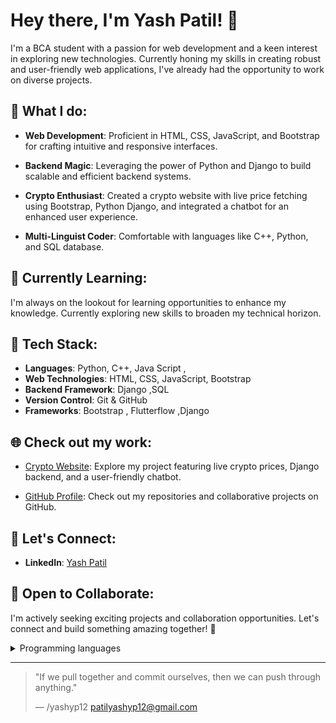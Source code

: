 # Hey there, I'm Yash Patil! 👋

 

I'm a BCA student with a passion for web development and a keen interest in exploring new technologies. Currently honing my skills in creating robust and user-friendly web applications, I've already had the opportunity to work on diverse projects.

## 🚀 What I do:

- **Web Development**: Proficient in HTML, CSS, JavaScript, and Bootstrap for crafting intuitive and responsive interfaces.
  
- **Backend Magic**: Leveraging the power of Python and Django to build scalable and efficient backend systems.
  
- **Crypto Enthusiast**: Created a crypto website with live price fetching using Bootstrap, Python Django, and integrated a chatbot for an enhanced user experience.

- **Multi-Linguist Coder**: Comfortable with languages like C++, Python, and SQL database.

## 🌱 Currently Learning:

I'm always on the lookout for learning opportunities to enhance my knowledge. Currently exploring new skills to broaden my technical horizon.

## 🔧 Tech Stack:

- **Languages**: Python, C++, Java Script ,
- **Web Technologies**: HTML, CSS, JavaScript, Bootstrap
- **Backend Framework**: Django ,SQL 
- **Version Control**: Git & GitHub
- **Frameworks**: Bootstrap , Flutterflow ,Django

## 🌐 Check out my work:

- [Crypto Website](https://github.com/yashyp12/Cryptox): Explore my project featuring live crypto prices, Django backend, and a user-friendly chatbot.
  

- [GitHub Profile](https://github.com/yashyp12): Check out my repositories and collaborative projects on GitHub.

## 👥 Let's Connect:

- **LinkedIn**: [Yash Patil](https://www.linkedin.com/in/yashyp12/)

## 🤝 Open to Collaborate:

I'm actively seeking exciting projects and collaboration opportunities. Let's connect and build something amazing together! 🚀

<details>
<summary>Programming languages</summary>

| Rank | Languages |
|-----:|-----------|
|     1| Python|
|     2| Java Script    |
|     3| SQL
      4| C++

</details>

---
> "If we pull together and commit ourselves, then we can push through anything."
> 
> — /yashyp12
patilyashyp12@gmail.com
